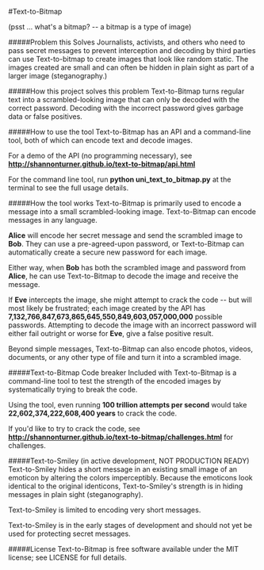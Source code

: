 #Text-to-Bitmap

(psst ... what's a bitmap? -- a bitmap is a type of image)

#####Problem this Solves
Journalists, activists, and others who need to pass secret messages to prevent interception and decoding by third parties can use Text-to-bitmap to create images that look like random static. The images created are small and can often be hidden in plain sight as part of a larger image (steganography.)

#####How this project solves this problem
Text-to-Bitmap turns regular text into a scrambled-looking image that can only be decoded with the correct password. Decoding with the incorrect password gives garbage data or false positives.

#####How to use the tool
Text-to-Bitmap has an API and a command-line tool, both of which can encode text and decode images.

For a demo of the API (no programming necessary), see **http://shannonturner.github.io/text-to-bitmap/api.html** 

For the command line tool, run **python uni_text_to_bitmap.py** at the terminal to see the full usage details.

#####How the tool works
Text-to-Bitmap is primarily used to encode a message into a small scrambled-looking image. Text-to-Bitmap can encode messages in any language.

**Alice** will encode her secret message and send the scrambled image to **Bob**.  They can use a pre-agreed-upon password, or Text-to-Bitmap can automatically create a secure new password for each image.

Either way, when **Bob** has both the scrambled image and password from **Alice**, he can use Text-to-Bitmap to decode the image and receive the message.

If **Eve** intercepts the image, she might attempt to crack the code -- but will most likely be frustrated; each image created by the API has **7,132,766,847,673,865,645,550,849,603,057,000,000** possible passwords. Attempting to decode the image with an incorrect password will either fail outright or worse for **Eve**, give a false positive result.

Beyond simple messages, Text-to-Bitmap can also encode photos, videos, documents, or any other type of file and turn it into a scrambled image. 

#####Text-to-Bitmap Code breaker
Included with Text-to-Bitmap is a command-line tool to test the strength of the encoded images by systematically trying to break the code.

Using the tool, even running **100 trillion attempts per second** would take **22,602,374,222,608,400 years** to crack the code.

If you'd like to try to crack the code, see **http://shannonturner.github.io/text-to-bitmap/challenges.html** for challenges.

#####Text-to-Smiley (in active development, NOT PRODUCTION READY)
Text-to-Smiley hides a short message in an existing small image of an emoticon by altering the colors imperceptibly. Because the emoticons look identical to the original identicons, Text-to-Smiley's strength is in hiding messages in plain sight (steganography).

Text-to-Smiley is limited to encoding very short messages.

Text-to-Smiley is in the early stages of development and should not yet be used for protecting secret messages.

#####License
Text-to-Bitmap is free software available under the MIT license; see LICENSE for full details.

